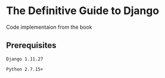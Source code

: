 # The Definitive Guide to Django

Code implementaion from the book

## Prerequisites
```
Django 1.11.27
```

```
Python 2.7.15+
```


